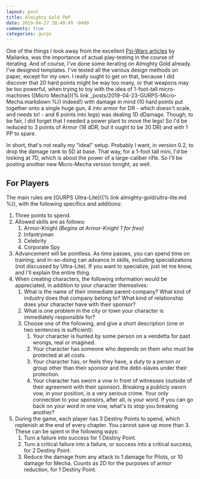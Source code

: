 ```yaml
---
layout: post
title: Almighty Gold PbP
date: 2019-04-27 20:49:49 -0400
comments: true
categories: gurps
---
```

One of the things I took away from the excellent [Psi-Wars articles](http://mailanka.blogspot.com/2016/07/a-psi-wars-primer.html) by Mailanka, was the importance of actual play-testing in the course of iterating. And of course, I've done some iterating on Almighty Gold already. I've designed templates. I've tested all the various design methods on paper, except for my own. I really ought to get on that, because I did discover that 20 hard points might be way too many, or that weapons may be too powerful, when trying to toy with the idea of 1-foot-tall micro-machines ([Micro Mecha]({% link _posts/2019-04-23-GURPS-Micro-Mecha.markdown %}) indeed!) with damage in mind (10 hard points put together onto a single huge gun, 4 into armor for DR - which doesn't scale, and needs to! - and 6 points into legs) was dealing 1D dDamage. Though, to be fair, I did forget that I needed a power plant to move the legs! So I'd be reduced to 3 points of Armor (18 dDR, but it ought to be 30 DR) and with 1 PP to spare.

<!-- more -->

In short, that's not really my "ideal" setup. Probably I want, in version 0.2, to drop the damage rank to 5D at base. That way, for a 1-foot tall mini, I'd be looking at 7D, which is about the power of a large-caliber rifle. So I'll be posting another new Micro-Mecha version tonight, as well.

## For Players

The main rules are [GURPS Ultra-Lite]({% link almighty-gold/ultra-lite.md %}), with the following specifics and additions:

1. Three points to spend.
2. Allowed skills are as follows:
   1. Armor-Knight *(Begins at Armor-Knight 1 for free)*
   3. Infantryman
   2. Celebrity
   4. Corporate Spy
3. Advancement will be pointless. As time passes, you can spend time on training, and in-so-doing can advance in skills, including specializations (not discussed by Ultra-Lite). If you want to specialize, just let me know, and I'll explain the entire thing.
4. When creating characters, the following information would be appreciated, in addition to your character themselves:
   1. What is the name of their immediate parent-company? What kind of industry does that company belong to? What kind of relationship does your character have with their sponsor?
   2. What is one problem in the city or town your character is immediately responsible for?
   3. Choose one of the following, and give a short description (one or two sentences is sufficient):
      1. Your character is hunted by some person on a vendetta for past wrongs, real or imagined.
      2. Your character has someone who depends on them who must be protected at all costs.
      3. Your character has, or feels they have, a duty to a person or group other than their sponsor and the debt-slaves under their protection.
      4. Your character has sworn a vow in front of witnesses (outside of their agreement with their sponsor). Breaking a publicly sworn vow, in your position, is a very serious crime. Your only connection to your sponsors, after all, is your word. If you can go back on your word in one vow, what's to stop you breaking another?
5. During the game, each player has 3 Destiny Points to spend, which replenish at the end of every chapter. You cannot save up more than 3. These can be spent in the following ways:
   1. Turn a failure into success for 1 Destiny Point.
   2. Turn a critical failure into a failure, or success into a critical success, for 2 Destiny Point.
   3. Reduce the damage from any attack to 1 damage for Pilots, or 10 damage for Mecha. Counts as 2D for the purposes of armor reduction, for 1 Destiny Point.
